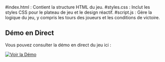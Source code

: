 #index.html : Contient la structure HTML du jeu.
#styles.css : Inclut les styles CSS pour le plateau de jeu et le design réactif.
#script.js : Gère la logique du jeu, y compris les tours des joueurs et les conditions de victoire.

## Démo en Direct

Vous pouvez consulter la démo en direct du jeu ici :

[![Voir la Démo](https://img.shields.io/badge/Démo-En%20Direct-brightgreen)](https://fortuneadjagba.github.io/XOPlay/)


